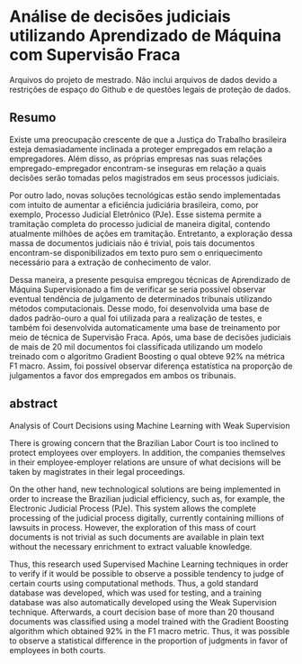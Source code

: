 # Análise de decisões judiciais utilizando Aprendizado de Máquina com Supervisão Fraca

Arquivos do projeto de mestrado. Não inclui arquivos de dados devido a restrições de espaço do Github e de questões legais de proteção de dados.


## Resumo
Existe uma preocupação crescente de que a Justiça do Trabalho brasileira esteja demasiadamente inclinada a proteger empregados em relação a empregadores. Além disso, as próprias empresas nas suas relações empregado-empregador encontram-se inseguras em relação a quais decisões serão tomadas pelos magistrados em seus processos judiciais.

Por outro lado, novas soluções tecnológicas estão sendo implementadas com intuito de aumentar a eficiência judiciária brasileira, como, por exemplo, Processo Judicial Eletrônico (PJe). Esse sistema permite a tramitação completa do processo judicial de maneira digital, contendo atualmente milhões de ações em tramitação. Entretanto, a exploração dessa massa de documentos judiciais não é trivial, pois tais documentos encontram-se disponibilizados em texto puro sem o enriquecimento necessário para a extração de conhecimento de valor. 

Dessa maneira, a presente pesquisa empregou técnicas de Aprendizado de Máquina Supervisionado a fim de verificar se seria possível observar eventual tendência de julgamento de determinados tribunais utilizando métodos computacionais. Desse modo, foi desenvolvida uma base de dados padrão-ouro a qual foi utilizada para a realização de testes, e também foi desenvolvida automaticamente uma base de treinamento por meio de técnica de Supervisão Fraca. Após, uma base de decisões judiciais de mais de 20 mil documentos foi classificada utilizando um modelo treinado com o algoritmo Gradient Boosting o qual obteve 92% na métrica F1 macro. Assim, foi possível observar diferença estatística na proporção de julgamentos a favor dos empregados em ambos os tribunais.

## abstract
Analysis of Court Decisions using Machine Learning with Weak Supervision

There is growing concern that the Brazilian Labor Court is too inclined to protect employees over employers. In addition, the companies themselves in their employee-employer relations are unsure of what decisions will be taken by magistrates in their legal proceedings.

On the other hand, new technological solutions are being implemented in order to increase the Brazilian judicial efficiency, such as, for example, the Electronic Judicial Process (PJe). This system allows the complete processing of the judicial process digitally, currently containing millions of lawsuits in process. However, the exploration of this mass of court documents is not trivial as such documents are available in plain text without the necessary enrichment to extract valuable knowledge.

Thus, this research used Supervised Machine Learning techniques in order to verify if it would be possible to observe a possible tendency to judge of certain courts using computational methods. Thus, a gold standard database was developed, which was used for testing, and a training database was also automatically developed using the Weak Supervision technique. Afterwards, a court decision base of more than 20 thousand documents was classified using a model trained with the Gradient Boosting algorithm which obtained 92% in the F1 macro metric. Thus, it was possible to observe a statistical difference in the proportion of judgments in favor of employees in both courts.
